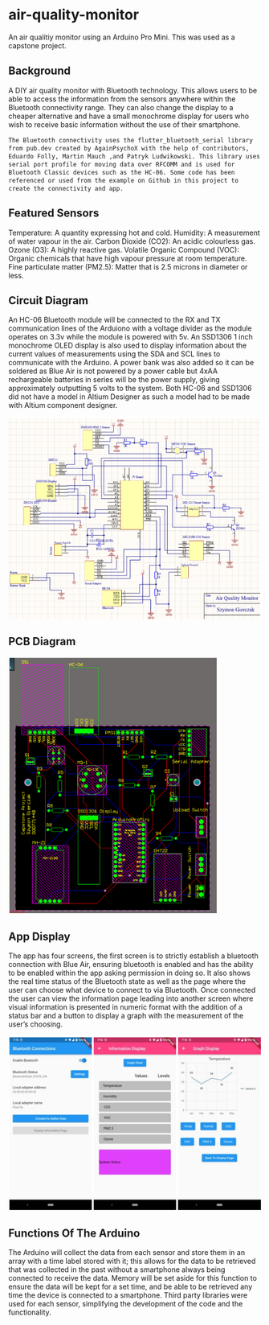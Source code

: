 # air-quality-monitor

An air qualitiy monitor using an Arduino Pro Mini. This was used as a capstone project.

## Background

A DIY air quality monitor with Bluetooth technology. This allows users to be able to access the information from the sensors anywhere within the Bluetooth connectivity range. They can also change the display to a cheaper alternative and have a small monochrome display for users who wish to receive basic information without the use of their smartphone.

    The Bluetooth connectivity uses the flutter_bluetooth_serial library from pub.dev created by AgainPsychoX with the help of contributors, Eduardo Folly, Martin Mauch ,and Patryk Ludwikowski. This library uses serial port profile for moving data over RFCOMM and is used for Bluetooth Classic devices such as the HC-06. Some code has been referenced or used from the example on Github in this project to create the connectivity and app.

## Featured Sensors

Temperature: A quantity expressing hot and cold.
Humidity: A measurement of water vapour in the air.
Carbon Dioxide (CO2): An acidic colourless gas.
Ozone (O3): A highly reactive gas.
Volatile Organic Compound (VOC): Organic chemicals that have high vapour pressure at room temperature.
Fine particulate matter (PM2.5): Matter that is 2.5 microns in diameter or less.

## Circuit Diagram

An HC-06 Bluetooth module will be connected to the RX and TX communication lines of the Arduiono with a voltage divider as the module operates on 3.3v while the module is powered with 5v. An SSD1306 1 inch monochrome OLED display is also used to display information about the current values of measurements using the SDA and SCL lines to communicate with the Arduino. A power bank was also added so it can be soldered as Blue Air is not powered by a power cable but 4xAA rechargeable batteries in series will be the power supply, giving approximately outputting 5 volts to the system. Both HC-06 and SSD1306 did not have a model in Altium Designer as such a model had to be made with Altium component designer.

![Circuit diagram](https://github.com/DragonflyValkyrie/air-quality-monitor/blob/main/images/circuit.png)

## PCB Diagram

![PCB diagram](https://github.com/DragonflyValkyrie/air-quality-monitor/blob/main/images/PCB.png)

## App Display

The app has four screens, the first screen is to strictly establish a bluetooth connection with Blue Air, ensuring bluetooth is enabled and has the ability to be enabled within the app asking permission in doing so. It also shows the real time status of the Bluetooth state as well as the page where the user can choose what device to connect to via Bluetooth. Once connected the user can view the information page leading into another screen where visual information is presented in numeric format with the addition of a status bar and a button to display a graph with the measurement of the user’s choosing.

![App displays](https://github.com/DragonflyValkyrie/air-quality-monitor/blob/main/images/App.png)

## Functions Of The Arduino

The Arduino will collect the data from each sensor and store them in an array with a time label stored with it; this allows for the data to be retrieved that was collected in the past without a smartphone always being connected to receive the data. Memory will be set aside for this function to ensure the data will be kept for a set time, and be able to be retrieved any time the device is connected to a smartphone. Third party libraries were used for each sensor, simplifying the development of the code and the functionality.

